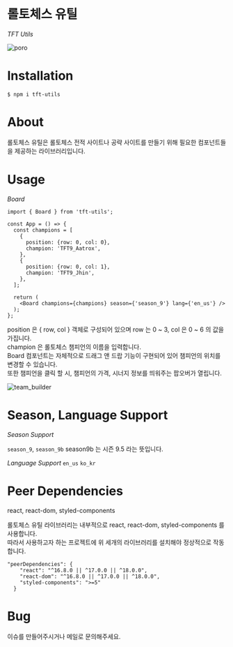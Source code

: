 # 롤토체스 유틸
*TFT Utils*

![poro](https://tft-utils.s3.ap-northeast-2.amazonaws.com/assets/poro.jpeg)

# Installation

```
$ npm i tft-utils
```

# About

롤토체스 유틸은 롤토체스 전적 사이트나 공략 사이트를 만들기 위해 필요한 컴포넌트들을 제공하는 라이브러리입니다. 

# Usage

*Board*

```tsx
import { Board } from 'tft-utils';

const App = () => {
  const champions = [
    {
      position: {row: 0, col: 0},
      champion: 'TFT9_Aatrox',
    },
    {
      position: {row: 0, col: 1},
      champion: 'TFT9_Jhin',
    },
  ];
  
  return (
    <Board champions={champions} season={'season_9'} lang={'en_us'} />
  );
};
```

position 은 { row, col } 객체로 구성되어 있으며 row 는 0 ~ 3, col 은 0 ~ 6 의 값을 가집니다. <br>
champion 은 롤토체스 챔피언의 이름을 입력합니다. <br>
Board 컴포넌트는 자체적으로 드래그 앤 드랍 기능이 구현되어 있어 챔피언의 위치를 변경할 수 있습니다. <br>
또한 챔피언을 클릭 할 시, 챔피언의 가격, 시너지 정보를 띄워주는 팝오버가 열립니다.

![team_builder](https://tft-utils.s3.ap-northeast-2.amazonaws.com/assets/team_builder.png)

# Season, Language Support
 
*Season Support*

`season_9`, `season_9b`
season9b 는 시즌 9.5 라는 뜻입니다.

*Language Support*
`en_us` `ko_kr`

# Peer Dependencies

react, react-dom, styled-components <br>

롤토체스 유틸 라이브러리는 내부적으로 react, react-dom, styled-components 를 사용합니다. <br>
따라서 사용하고자 하는 프로젝트에 위 세개의 라이브러리를 설치해야 정상적으로 작동합니다. <br>

```
"peerDependencies": {
    "react": "^16.8.0 || ^17.0.0 || ^18.0.0",
    "react-dom": "^16.8.0 || ^17.0.0 || ^18.0.0",
    "styled-components": ">=5"
  }
```

# Bug

이슈를 만들어주시거나 메일로 문의해주세요.



